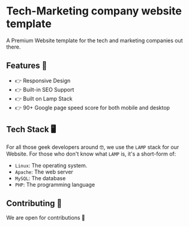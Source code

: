 # Tech-Marketing company website template

A Premium Website template for the tech and marketing companies out there.

## Features 🔰

* 👉 Responsive Design
* 👉 Built-in SEO Support
* 👉 Built on Lamp Stack
* 👉 90+ Google page speed score for both mobile and desktop

## Tech Stack 🖥️

For all those geek developers around 🤓, we use the `LAMP` stack for our Website.
For those who don't know what `LAMP` is, it's a short-form of:
* `Linux`: The operating system.
* `Apache`: The web server
* `MySQL`: The database
* `PHP`: The programming language

## Contributing 🤝
We are open for contributions 🤩